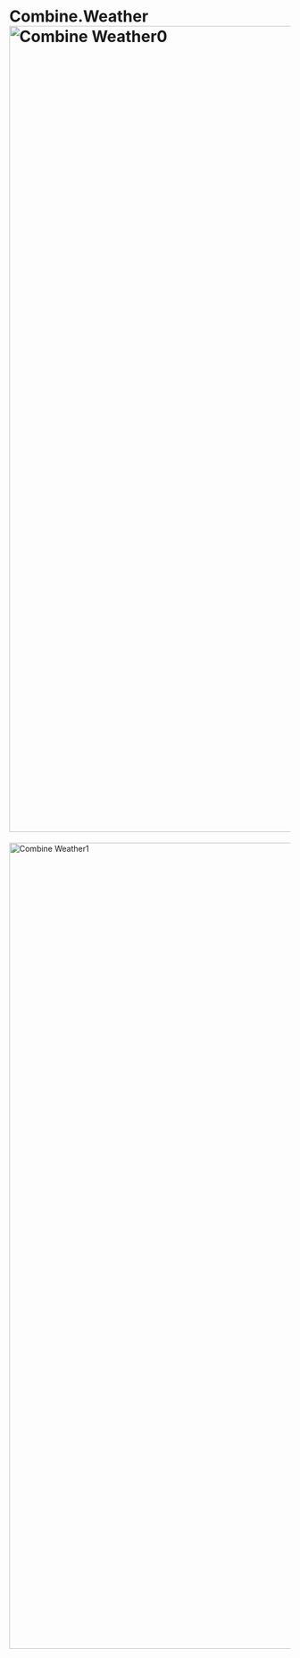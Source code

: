 # Combine.Weather<img width="1440" alt="Combine Weather0" src="https://user-images.githubusercontent.com/84095451/161915744-5ce227ee-a65b-48da-8dd7-795ca0fe4995.png">
<img width="1440" alt="Combine Weather1" src="https://user-images.githubusercontent.com/84095451/161915764-90354290-fa4c-4d57-b400-1bab8b653b56.png">
